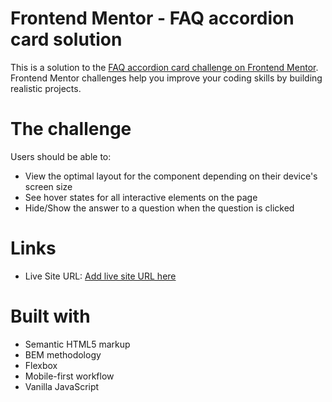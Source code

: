 # Frontend Mentor - FAQ accordion card solution

This is a solution to the [FAQ accordion card challenge on Frontend Mentor](https://www.frontendmentor.io/challenges/faq-accordion-card-XlyjD0Oam). Frontend Mentor challenges help you improve your coding skills by building realistic projects. 

# The challenge

Users should be able to:

- View the optimal layout for the component depending on their device's screen size
- See hover states for all interactive elements on the page
- Hide/Show the answer to a question when the question is clicked

# Links

- Live Site URL: [Add live site URL here](https://your-live-site-url.com)

# Built with

- Semantic HTML5 markup
- BEM methodology
- Flexbox
- Mobile-first workflow
- Vanilla JavaScript

